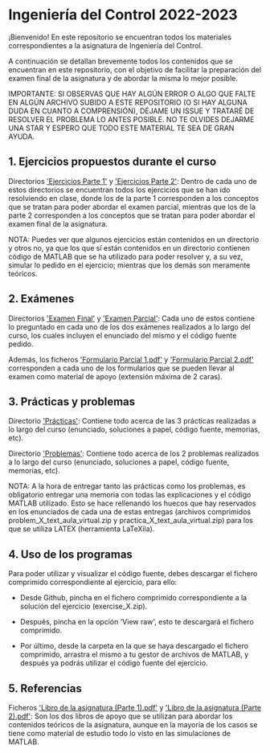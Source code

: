# Ingeniería del Control 2022-2023

¡Bienvenido! En este repositorio se encuentran todos los materiales correspondientes a la asignatura de Ingeniería del Control.

A continuación se detallan brevemente todos los contenidos que se encuentran en este repositorio, con el objetivo de facilitar la preparación del examen final de la asignatura y de abordar la misma lo mejor posible.

IMPORTANTE: SI OBSERVAS QUE HAY ALGÚN ERROR O ALGO QUE FALTE EN ALGÚN ARCHIVO SUBIDO A ESTE REPOSITORIO (O SI HAY ALGUNA DUDA EN CUANTO A COMPRENSIÓN), DÉJAME UN ISSUE Y TRATARÉ DE RESOLVER EL PROBLEMA LO ANTES POSIBLE. NO TE OLVIDES DEJARME UNA STAR Y ESPERO QUE TODO ESTE MATERIAL TE SEA DE GRAN AYUDA.

## 1. Ejercicios propuestos durante el curso

Directorios ['Ejercicios Parte 1'](https://github.com/aleon2020/IDC_2022-2023/tree/main/Ejercicios%20Parte%201) y ['Ejercicios Parte 2'](https://github.com/aleon2020/IDC_2022-2023/tree/main/Ejercicios%20Parte%202): Dentro de cada uno de estos directorios se encuentran todos los ejercicios que se han ido resolviendo en clase, donde los de la parte 1 corresponden a los conceptos que se tratan para poder abordar el examen parcial, mientras que los de la parte 2 corresponden a los conceptos que se tratan para poder abordar el examen final de la asignatura.

NOTA: Puedes ver que algunos ejercicios están contenidos en un directorio y otros no, ya que los que sí están contenidos en un directorio contienen código de MATLAB que se ha utilizado para poder resolver y, a su vez, simular lo pedido en el ejercicio; mientras que los demás son meramente teóricos.

## 2. Exámenes

Directorios ['Examen Final'](https://github.com/aleon2020/IDC_2022-2023/tree/main/Examen%20Final) y ['Examen Parcial'](https://github.com/aleon2020/IDC_2022-2023/tree/main/Examen%20Parcial): Cada uno de estos contiene lo preguntado en cada uno de los dos exámenes realizados a lo largo del curso, los cuales incluyen el enunciado del mismo y el código fuente pedido.

Además, los ficheros ['Formulario Parcial 1.pdf'](https://github.com/aleon2020/IDC_2022-2023/blob/main/Formulario%20Parcial%201.pdf) y ['Formulario Parcial 2.pdf'](https://github.com/aleon2020/IDC_2022-2023/blob/main/Formulario%20Parcial%202.pdf) corresponden a cada uno de los formularios que se pueden llevar al examen como material de apoyo (extensión máxima de 2 caras).

## 3. Prácticas y problemas

Directorio ['Prácticas'](https://github.com/aleon2020/IDC_2022-2023/tree/main/Pr%C3%A1cticas): Contiene todo acerca de las 3 prácticas realizadas a lo largo del curso (enunciado, soluciones a papel, código fuente, memorias, etc).

Directorio ['Problemas'](https://github.com/aleon2020/IDC_2022-2023/tree/main/Problemas): Contiene todo acerca de los 2 problemas realizados a lo largo del curso (enunciado, soluciones a papel, código fuente, memorias, etc).

NOTA: A la hora de entregar tanto las prácticas como los problemas, es obligatorio entregar una memoria con todas las explicaciones y el código MATLAB utilizado. Esto se hace rellenando los huecos que hay reservados en los enunciados de cada una de estas entregas (archivos comprimidos problem_X_text_aula_virtual.zip y practica_X_text_aula_virtual.zip) para los que se utiliza LATEX (herramienta LaTeXila).

## 4. Uso de los programas

Para poder utilizar y visualizar el código fuente, debes descargar el fichero comprimido correspondiente al ejercicio, para ello:

- Desde Github, pincha en el fichero comprimido correspondiente a la solución del ejercicio (exercise_X.zip).

- Después, pincha en la opción 'View raw', esto te descargará el fichero comprimido.

- Por último, desde la carpeta en la que se haya descargado el fichero comprimido, arrastra el mismo a tu gestor de archivos de MATLAB, y después ya podrás utilizar el código fuente del ejercicio.

## 5. Referencias

Ficheros ['Libro de la asignatura (Parte 1).pdf'](https://github.com/aleon2020/IDC_2022-2023/blob/main/Libro%20de%20la%20asignatura%20(Parte%201).pdf) y ['Libro de la asignatura (Parte 2).pdf'](https://github.com/aleon2020/IDC_2022-2023/blob/main/Libro%20de%20la%20asignatura%20(Parte%202).pdf): Son los dos libros de apoyo que se utilizan para abordar los contenidos teóricos de la asignatura, aunque en la mayoría de los casos se tiene como material de estudio todo lo visto en las simulaciones de MATLAB.
